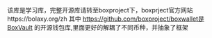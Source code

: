 该库是学习库，完整开源库请转至boxproject下，boxprject官方网站https://bolaxy.org/zh
其中
https://github.com/boxproject/boxwallet是BoxVault
的开源钱包库,里面更好的解耦了不同币种，并抽象了框架

